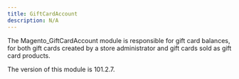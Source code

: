 ```yaml
---
title: GiftCardAccount
description: N/A
---
```


The Magento_GiftCardAccount module is responsible for gift card balances, for both gift cards created by a store administrator and gift cards sold as gift card products.

<InlineAlert slots="text" />
The version of this module is 101.2.7.
